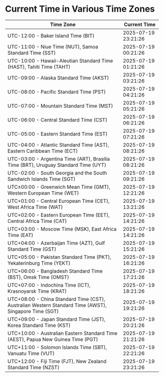 # Current Time in Various Time Zones

| Time Zone | Current Time |
|-----------|--------------|
| UTC-12:00 - Baker Island Time (BIT) | 2025-07-19 23:21:26 |
| UTC-11:00 - Niue Time (NUT), Samoa Standard Time (SST) | 2025-07-19 00:21:26 |
| UTC-10:00 - Hawaii-Aleutian Standard Time (HAST), Tahiti Time (TAHT) | 2025-07-19 01:21:26 |
| UTC-09:00 - Alaska Standard Time (AKST) | 2025-07-19 03:21:26 |
| UTC-08:00 - Pacific Standard Time (PST) | 2025-07-19 04:21:26 |
| UTC-07:00 - Mountain Standard Time (MST) | 2025-07-19 05:21:26 |
| UTC-06:00 - Central Standard Time (CST) | 2025-07-19 06:21:26 |
| UTC-05:00 - Eastern Standard Time (EST) | 2025-07-19 07:21:26 |
| UTC-04:00 - Atlantic Standard Time (AST), Eastern Caribbean Time (ECT) | 2025-07-19 08:21:26 |
| UTC-03:00 - Argentina Time (ART), Brasília Time (BRT), Uruguay Standard Time (UYT) | 2025-07-19 08:21:26 |
| UTC-02:00 - South Georgia and the South Sandwich Islands Time (SGT) | 2025-07-19 09:21:26 |
| UTC±00:00 - Greenwich Mean Time (GMT), Western European Time (WET) | 2025-07-19 12:21:26 |
| UTC+01:00 - Central European Time (CET), West Africa Time (WAT) | 2025-07-19 13:21:26 |
| UTC+02:00 - Eastern European Time (EET), Central Africa Time (CAT) | 2025-07-19 14:21:26 |
| UTC+03:00 - Moscow Time (MSK), East Africa Time (EAT) | 2025-07-19 14:21:26 |
| UTC+04:00 - Azerbaijan Time (AZT), Gulf Standard Time (GST) | 2025-07-19 15:21:26 |
| UTC+05:00 - Pakistan Standard Time (PKT), Yekaterinburg Time (YEKT) | 2025-07-19 16:21:26 |
| UTC+06:00 - Bangladesh Standard Time (BST), Omsk Time (OMST) | 2025-07-19 17:21:26 |
| UTC+07:00 - Indochina Time (ICT), Krasnoyarsk Time (KRAT) | 2025-07-19 18:21:26 |
| UTC+08:00 - China Standard Time (CST), Australian Western Standard Time (AWST), Singapore Time (SGT) | 2025-07-19 19:21:26 |
| UTC+09:00 - Japan Standard Time (JST), Korea Standard Time (KST) | 2025-07-19 20:21:26 |
| UTC+10:00 - Australian Eastern Standard Time (AEST), Papua New Guinea Time (PGT) | 2025-07-19 21:21:26 |
| UTC+11:00 - Solomon Islands Time (SBT), Vanuatu Time (VUT) | 2025-07-19 22:21:26 |
| UTC+12:00 - Fiji Time (FJT), New Zealand Standard Time (NZST) | 2025-07-19 23:21:26 |
